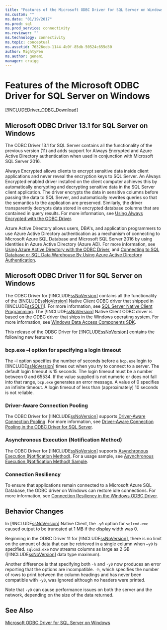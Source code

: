 ```yaml
---
title: "Features of the Microsoft ODBC Driver for SQL Server on Windows | Microsoft Docs"
ms.custom: ""
ms.date: "01/19/2017"
ms.prod: sql
ms.prod_service: connectivity
ms.reviewer: ""
ms.technology: connectivity
ms.topic: conceptual
ms.assetid: 76326eeb-1144-4b9f-85db-50524c655d30
author: MightyPen
ms.author: genemi
manager: craigg
---
```

# Features of the Microsoft ODBC Driver for SQL Server on Windows
[!INCLUDE[Driver_ODBC_Download](../../../includes/driver_odbc_download.md)]

    
## Microsoft ODBC Driver 13.1 for SQL Server on Windows

The ODBC Driver 13.1 for SQL Server contains all the functionality of the previous version (11) and adds support for Always Encrypted and Azure Active Directory authentication when used in conjunction with Microsoft SQL Server 2016.  
  
Always Encrypted allows clients to encrypt sensitive data inside client applications and never reveal the encryption keys to SQL Server. An Always Encrypted enabled driver installed on the client computer achieves this by automatically encrypting and decrypting sensitive data in the SQL Server client application. The driver encrypts the data in sensitive columns before passing the data to SQL Server, and automatically rewrites queries so that the semantics to the application are preserved. Similarly, the driver transparently decrypts data stored in encrypted database columns that are contained in query results. For more information, see [Using Always Encrypted with the ODBC Driver](../../../connect/odbc/using-always-encrypted-with-the-odbc-driver.md).
 
Azure Active Directory allows users, DBA's, and application programmers to use Azure Active Directory authentication as a mechanism of connecting to Microsoft Azure SQL Database and Microsoft SQL Server 2016 by using identities in Azure Active Directory (Azure AD). For more information, see [Using Azure Active Directory with the ODBC Driver](../../../connect/odbc/using-azure-active-directory.md), and [Connecting to SQL Database or SQL Data Warehouse By Using Azure Active Directory Authentication](https://azure.microsoft.com/documentation/articles/sql-database-aad-authentication/).   
  
## Microsoft ODBC Driver 11 for SQL Server on Windows  

The ODBC Driver for [!INCLUDE[ssNoVersion](../../../includes/ssnoversion-md.md)] contains all the functionality of the [!INCLUDE[ssNoVersion](../../../includes/ssnoversion-md.md)] Native Client ODBC driver that shipped in [!INCLUDE[ssSQL11](../../../includes/sssql11-md.md)]. For more information, see [SQL Server Native Client Programming](../../../relational-databases/native-client/sql-server-native-client-programming.md). The [!INCLUDE[ssNoVersion](../../../includes/ssnoversion-md.md)] Native Client ODBC driver is based on the ODBC driver that ships in the Windows operating system. For more information, see [Windows Data Access Components SDK](http://msdn.microsoft.com/library/aa968814(VS.85).aspx).  
  
This release of the ODBC Driver for [!INCLUDE[ssNoVersion](../../../includes/ssnoversion-md.md)] contains the following new features:  
  
### bcp.exe –l option for specifying a login timeout
 
The –l option specifies the number of seconds before a `bcp.exe` login to [!INCLUDE[ssNoVersion](../../../includes/ssnoversion-md.md)] times out when you try to connect to a server. The default login timeout is 15 seconds. The login timeout must be a number between 0 and 65534. If the value supplied is not numeric or does not fall into that range, `bcp.exe` generates an error message. A value of 0 specifies an infinite timeout. A login timeout of less than (approximately) 10 seconds is not reliable.  
  
### Driver-Aware Connection Pooling  
The ODBC Driver for [!INCLUDE[ssNoVersion](../../../includes/ssnoversion-md.md)] supports [Driver-Aware Connection Pooling](http://msdn.microsoft.com/library/hh405031(VS.85).aspx). For more information, see [Driver-Aware Connection Pooling in the ODBC Driver for SQL Server](../../../connect/odbc/windows/driver-aware-connection-pooling-in-the-odbc-driver-for-sql-server.md).  
  
### Asynchronous Execution (Notification Method)  
The ODBC Driver for [!INCLUDE[ssNoVersion](../../../includes/ssnoversion-md.md)] supports [Asynchronous Execution (Notification Method)](http://msdn.microsoft.com/library/hh405038(VS.85).aspx). For a usage sample, see [Asynchronous Execution &#40;Notification Method&#41; Sample](../../../connect/odbc/windows/asynchronous-execution-notification-method-sample.md).  
  
### Connection Resiliency
To ensure that applications remain connected to a Microsoft Azure SQL Database, the ODBC driver on Windows can restore idle connections. For more information, see [Connection Resiliency in the Windows ODBC Driver](../../../connect/odbc/windows/connection-resiliency-in-the-windows-odbc-driver.md).  
  
## Behavior Changes

In [!INCLUDE[ssNoVersion](../../../includes/ssnoversion-md.md)] Native Client, the `-y0` option for `sqlcmd.exe` caused output to be truncated at 1 MB if the display width was 0.
  
Beginning in the ODBC Driver 11 for [!INCLUDE[ssNoVersion](../../../includes/ssnoversion-md.md)], there is no limit on the amount of data that can be retrieved in a single column when `–y0` is specified. `sqlcmd.exe` now streams columns as large as 2 GB ([!INCLUDE[ssNoVersion](../../../includes/ssnoversion-md.md)] data type maximum).  
  
Another difference is that specifying both `-h` and `-y0` now produces an error reporting that the options are incompatible. `-h`, which specifies the number of rows to print between the column headings and has never been compatible with `-y0`, was ignored although no headers were printed.
  
Note that `-y0` can cause performance issues on both the server and the network, depending on the size of the data returned.

## See Also  
[Microsoft ODBC Driver for SQL Server on Windows](../../../connect/odbc/windows/microsoft-odbc-driver-for-sql-server-on-windows.md)  
